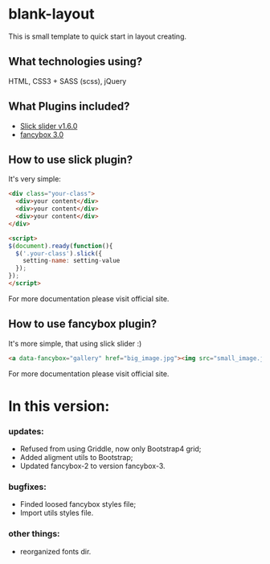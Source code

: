 # blank-layout
This is small template to quick start in layout creating.


## What technologies using?
HTML, CSS3 + SASS (scss), jQuery

## What Plugins included?
- [Slick slider v1.6.0](http://kenwheeler.github.io/slick/)
- [fancybox 3.0](http://fancyapps.com/fancybox/3/)


## How to use slick plugin?
It's very simple:
```html
<div class="your-class">
  <div>your content</div>
  <div>your content</div>
  <div>your content</div>
</div>

<script>
$(document).ready(function(){
  $('.your-class').slick({
    setting-name: setting-value
  });
});
</script>
```

For more documentation please visit official site.

## How to use fancybox plugin?
It's more simple, that using slick slider :)
```html
<a data-fancybox="gallery" href="big_image.jpg"><img src="small_image.jpg"></a>
```

For more documentation please visit official site.


# In this version:

### updates:
- Refused from using Griddle, now only Bootstrap4 grid;
- Added aligment utils to Bootstrap;
- Updated fancybox-2 to version fancybox-3.

### bugfixes:
- Finded loosed fancybox styles file;
- Import utils styles file.

### other things:
- reorganized fonts dir.
